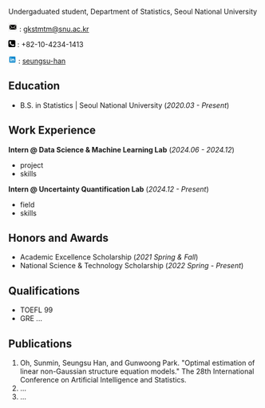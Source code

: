 Undergaduated student, Department of Statistics, Seoul National University

<img src="picture/mail.png" alt="email" width="18" height="18"> : gkstmtm@snu.ac.kr

<img src="picture/phone.png" alt="phone" width="14" height="14"> : +82-10-4234-1413

<img src="picture/linkedin.webp" alt="linkedin" width="16" height="16"> : [seungsu-han](https://www.linkedin.com/in/seungsu-han-a92201330/)

## Education	        		
- B.S. in Statistics | Seoul National University (_2020.03 - Present_)

## Work Experience
**Intern @ Data Science & Machine Learning Lab** (_2024.06 - 2024.12_)
- project
- skills

**Intern @ Uncertainty Quantification Lab** (_2024.12 - Present_)
- field
- skills
###
## Honors and Awards
- Academic Excellence Scholarship (_2021 Spring & Fall_)
- National Science & Technology Scholarship (_2022 Spring - Present_)


## Qualifications
 - TOEFL 99
 - GRE ...

## Publications
1. Oh, Sunmin, Seungsu Han, and Gunwoong Park. "Optimal estimation of linear non-Gaussian structure equation models." The 28th International Conference on Artificial Intelligence and Statistics.
2. ...
3. ...
